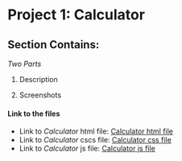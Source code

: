 # Project 1: Calculator 

## Section Contains:

*Two Parts*

1. Description

2. Screenshots

#### Link to the files

* Link to *Calculator* html file: [Calculator html file](index.html "html file")
* Link to *Calculator* cscs file: [Calculator css file](style.css "css file")
* Link to *Calculator* js file: [Calculator js file](function.js "js file")

